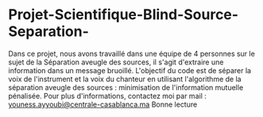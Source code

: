 # Projet-Scientifique-Blind-Source-Separation-
Dans ce projet, nous avons travaillé dans une équipe de 4 personnes sur le sujet de la Séparation aveugle des sources, il s'agit d'extraire une information dans un message bruoillé.
L'objectif du code est de séparer la voix de l'instrument et la voix du chanteur en utilisant l'algorithme de la séparation aveugle des sources : minimisation de l'information mutuelle pénalisée.
Pour plus d'informations, contactez moi par mail : youness.ayyoubi@centrale-casablanca.ma
Bonne lecture
